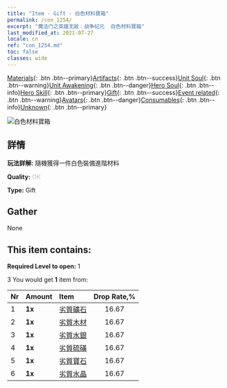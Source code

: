 ```yaml
---
title: "Item - Gift - 白色材料寶箱"
permalink: /con_1254/
excerpt: "魔法门之英雄无敌：战争纪元  白色材料寶箱"
last_modified_at: 2021-07-27
locale: cn
ref: "con_1254.md"
toc: false
classes: wide
---
```

 [Materials](/ItemsCN/){: .btn .btn--primary}[Artifacts](/ItemsCN/Artifacts/){: .btn .btn--success}[Unit Soul](/ItemsCN/UnitSoul/){: .btn .btn--warning}[Unit Awakening](/ItemsCN/UnitAwakening/){: .btn .btn--danger}[Hero Soul](/ItemsCN/HeroSoul/){: .btn .btn--info}[Hero Skill](/ItemsCN/HeroSkill/){: .btn .btn--primary}[Gift](/ItemsCN/Gift/){: .btn .btn--success}[Event related](/ItemsCN/Events/){: .btn .btn--warning}[Avatars](/ItemsCN/Avatars/){: .btn .btn--danger}[Consumables](/ItemsCN/Consumables/){: .btn .btn--info}[Unknown](/ItemsCN/Unknown/){: .btn .btn--primary}

 ![白色材料寶箱](/images/t/i_304002.png)

## 詳情
 **玩法詳解:** 隨機獲得一件白色裝備進階材料

 **Quality:** <span style="color: #C0C0C0">OK</span>

 **Type:** Gift

## Gather

  None

## This item contains:

 **Required Level to open:** 1

 3 You would get **1** item  from:

  | Nr | Amount |     Item    | Drop Rate,% |
  |:---|:-------|:------------|:---------:|
  | 1 |  **1x** | [劣質礦石](/cn/Items/mat_1/) | 16.67 | 
  | 2 |  **1x** | [劣質木材](/cn/Items/mat_1/) | 16.67 | 
  | 3 |  **1x** | [劣質水銀](/cn/Items/mat_2/) | 16.67 | 
  | 4 |  **1x** | [劣質硫磺](/cn/Items/mat_3/) | 16.67 | 
  | 5 |  **1x** | [劣質寶石](/cn/Items/mat_4/) | 16.67 | 
  | 6 |  **1x** | [劣質水晶](/cn/Items/mat_5/) | 16.67 | 
